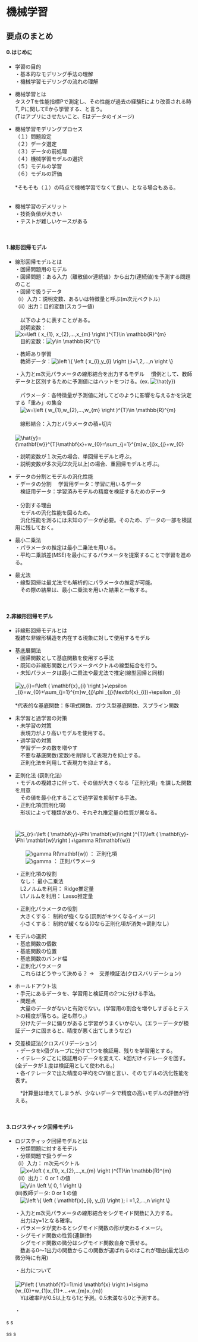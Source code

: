 # 機械学習
## 要点のまとめ
#### 0.はじめに
* 学習の目的  
  ・基本的なモデリング手法の理解  
  ・機械学習モデリングの流れの理解  
  
* 機械学習とは  
  タスクTを性能指標Pで測定し、その性能が過去の経験Eにより改善される時  
  T, Pに関してEから学習する、と言う。  
  (Tはアプリにさせたいこと、Eはデータのイメージ)

* 機械学習モデリングプロセス  
  （１）問題設定  
  （２）データ選定  
  （３）データの前処理  
  （４）機械学習モデルの選択  
  （５）モデルの学習  
  （６）モデルの評価  
  <br>
  \*そもそも（１）の時点で機械学習でなくて良い、となる場合もある。  
  <br>

* 機械学習のデメリット  
  ・技術負債が大きい  
  ・テストが難しいケースがある  
<br>
  
#### 1.線形回帰モデル
* 線形回帰モデルとは  
  ・回帰問題用のモデル  
  ・回帰問題：ある入力（離散値or連続値）から出力(連続値)を予測する問題のこと  
  ・回帰で扱うデータ  
    （ⅰ）入力：説明変数、あるいは特徴量と呼ぶ(m次元ベクトル)  
    （ⅱ）出力：目的変数(スカラー値)  
    <br>
    　以下のように表すことがある。  
    　説明変数：<img src="https://latex.codecogs.com/gif.latex?x=\left&space;(&space;x_{1},&space;x_{2},...,x_{m}&space;\right&space;)^{T}\in&space;\mathbb{R}^{m}" title="x=\left ( x_{1}, x_{2},...,x_{m} \right )^{T}\in \mathbb{R}^{m}" />  
    　目的変数：<img src="https://latex.codecogs.com/gif.latex?y\in&space;\mathbb{R}^{1}" title="y\in \mathbb{R}^{1}" />  

  ・教師あり学習  
   　教師データ：<img src="https://latex.codecogs.com/gif.latex?\left&space;\{&space;\left&space;(&space;x_{i},y_{i}&space;\right&space;);i=1,2,...,n&space;\right&space;\}" title="\left \{ \left ( x_{i},y_{i} \right );i=1,2,...,n \right \}" />  
 
  ・入力とm次元パラメータの線形結合を出力するモデル
  　慣例として、教師データと区別するために予測値にはハットをつける。(ex. <img src="https://latex.codecogs.com/gif.latex?\hat{y}" title="\hat{y}" />)  
  <br>
  　パラメータ：各特徴量が予測値に対してどのように影響を与えるかを決定する「重み」の集合  
   　<img src="https://latex.codecogs.com/gif.latex?w=\left&space;(&space;w_{1},w_{2},...,w_{m}&space;\right&space;)^{T}\in&space;\mathbb{R}^{m}" title="w=\left ( w_{1},w_{2},...,w_{m} \right )^{T}\in \mathbb{R}^{m}" />  
    <br>
  　線形結合：入力とパラメータの積+切片  
   　<img src="https://latex.codecogs.com/gif.latex?\hat{y}={\mathbf{w}}^{T}\mathbf{x}&plus;w_{0}=\sum_{j=1}^{m}w_{j}x_{j}&plus;w_{0}" title="\hat{y}={\mathbf{w}}^{T}\mathbf{x}+w_{0}=\sum_{j=1}^{m}w_{j}x_{j}+w_{0}" />  
   
  ・説明変数が１次元の場合、単回帰モデルと呼ぶ。  
  ・説明変数が多次元(2次元以上)の場合、重回帰モデルと呼ぶ。  
  
* データの分割とモデルの汎化性能  
  ・データの分割
  　学習用データ：学習に用いるデータ  
  　検証用データ：学習済みモデルの精度を検証するためのデータ  
   <br>
  ・分割する理由  
  　モデルの汎化性能を図るため。  
  　汎化性能を測るには未知のデータが必要。そのため、データの一部を検証用に残しておく。  
  
* 最小二乗法  
  ・パラメータの推定は最小二乗法を用いる。  
  ・平均二乗誤差(MSE)を最小にするパラメータを提案することで学習を進める。  
  
* 最尤法  
  ・線型回帰は最尤法でも解析的にパラメータの推定が可能。  
  　その際の結果は、最小二乗法を用いた結果と一致する。  
<br>

#### 2.非線形回帰モデル
* 非線形回帰モデルとは  
  複雑な非線形構造を内在する現象に対して使用するモデル  
  
* 基底展開法  
  ・回帰関数として基底関数を使用する手法  
  ・既知の非線形関数とパラメータベクトルの線型結合を行う。  
  ・未知パラメータは最小二乗法や最尤法で推定(線型回帰と同様)  
  <br>
  <img src="https://latex.codecogs.com/gif.latex?y_{i}=f\left&space;(&space;\mathbf{x}_{i}&space;\right&space;)&plus;\epsilon&space;_{i}=w_{0}&plus;\sum_{j=1}^{m}w_{j}\phi&space;_{j}(\textbf{x}_{i})&plus;\epsilon&space;_{i}" title="y_{i}=f\left ( \mathbf{x}_{i} \right )+\epsilon _{i}=w_{0}+\sum_{j=1}^{m}w_{j}\phi _{j}(\textbf{x}_{i})+\epsilon _{i}" />  
  <br>
  \*代表的な基底関数：多項式関数、ガウス型基底関数、スプライン関数  
  
* 未学習と過学習の対策  
  ・未学習の対策  
  　表現力がより高いモデルを使用する。  
  ・過学習の対策  
  　学習データの数を増やす  
  　不要な基底関数(変数)を削除して表現力を抑止する。  
  　正則化法を利用して表現力を抑止する。  
   
* 正則化法 (罰則化法)  
  ・モデルの複雑さに伴って、その値が大きくなる「正則化項」を課した関数を用意  
  　その値を最小化することで過学習を抑制する手法。  
  ・正則化項(罰則化項)  
  　形状によって種類があり、それぞれ推定量の性質が異なる。  
  　<br>
  　<img src="https://latex.codecogs.com/gif.latex?S_{r}=\left&space;(&space;\mathbf{y}-\Phi&space;\mathbf{w}\right&space;)^{T}\left&space;(&space;\mathbf{y}-\Phi&space;\mathbf{w}\right&space;)&plus;\gamma&space;R(\mathbf{w})" title="S_{r}=\left ( \mathbf{y}-\Phi \mathbf{w}\right )^{T}\left ( \mathbf{y}-\Phi \mathbf{w}\right )+\gamma R(\mathbf{w})" />  
   <br>
   　　<img src="https://latex.codecogs.com/gif.latex?\gamma&space;R(\mathbf{w})" title="\gamma R(\mathbf{w})" /> ： 正則化項  
   　　<img src="https://latex.codecogs.com/gif.latex?\gamma" title="\gamma" /> ： 正則パラメータ  
  
  ・正則化項の役割  
  　なし： 最小二乗法  
  　L2ノルムを利用： Ridge推定量  
  　L1ノルムを利用： Lasso推定量  
   
  ・正則化パラメータの役割  
  　大きくする： 制約が強くなる(罰則がキツくなるイメージ)  
  　小さくする： 制約が緩くなる(0なら正則化項が消失→罰則なし)  
   
* モデルの選択  
  ・基底関数の個数  
  ・基底関数の位置  
  ・基底関数のバンド幅  
  ・正則化パラメータ  
  　これらはどうやって決める？ →　交差検証法(クロスバリデーション)
  
* ホールドアウト法  
  ・手元にあるデータを、学習用と検証用の2つに分ける手法。  
  ・問題点  
  　大量のデータがないと有効でない。(学習用の割合を増やしすぎるとテストの精度が落ちる。逆も然り。)  
  　分けたデータに偏りがあると学習がうまくいかない。(エラーデータが検証データに固まると、精度が悪く出てしまうなど)  
   
* 交差検証法(クロスバリデーション)  
  ・データをk個グループに分けて1つを検証用、残りを学習用とする。  
  ・イテレータごとに検証用のデータを変えて、k回だけイテレータを回す。(全データが１度は検証用として使われる。)  
  ・各イテレータで出た精度の平均をCV値と言い、そのモデルの汎化性能を表す。  
  
  　\*計算量は増えてしまうが、少ないデータで精度の高いモデルの評価が行える。  
<br>

#### 3.ロジスティック回帰モデル
* ロジスティック回帰モデルとは  
  ・分類問題に対するモデル  
  ・分類問題で扱うデータ  
    （ⅰ）入力： m次元ベクトル  
    　<img src="https://latex.codecogs.com/gif.latex?x=\left&space;(&space;x_{1},&space;x_{2},...,x_{m}&space;\right&space;)^{T}\in&space;\mathbb{R}^{m}" title="x=\left ( x_{1}, x_{2},...,x_{m} \right )^{T}\in \mathbb{R}^{m}" />  
    （ⅱ）出力： 0 or 1 の値  
    　<img src="https://latex.codecogs.com/gif.latex?y\in&space;\left&space;\{&space;0,&space;1&space;\right&space;\}" title="y\in \left \{ 0, 1 \right \}" />  
    (ⅲ)教師データ: 0 or 1 の値  
    　<img src="https://latex.codecogs.com/gif.latex?\left&space;\{&space;\left&space;(&space;\mathbf{x}_{i},&space;y_{i}&space;\right&space;);&space;i&space;=1,2,...,n&space;\right&space;\}" title="\left \{ \left ( \mathbf{x}_{i}, y_{i} \right ); i =1,2,...,n \right \}" />  

  ・入力とm次元パラメータの線形結合をシグモイド関数に入力する。  
  　出力はy=1となる確率。  
  ・パラメータが変わるとシグモイド関数の形が変わるイメージ。  
  ・シグモイド関数の性質(連鎖律)  
  　シグモイド関数の微分はシグモイド関数自身で表せる。  
  　数ある0〜1出力の関数からこの関数が選ばれるのはこれが理由(最尤法の微分時に有用)  
    
  ・出力について  
  　<img src="https://latex.codecogs.com/gif.latex?P\left&space;(&space;\mathbf{Y}=1\mid&space;\mathbf{x}&space;\right&space;)=\sigma&space;(w_{0}&plus;w_{1}x_{1}&plus;...&plus;w_{m}x_{m})" title="P\left ( \mathbf{Y}=1\mid \mathbf{x} \right )=\sigma (w_{0}+w_{1}x_{1}+...+w_{m}x_{m})" />  
   　Yは確率Pが0.5以上なら1と予測。0.5未満なら0と予測する。  
    
  ・




s
s


ss
s
